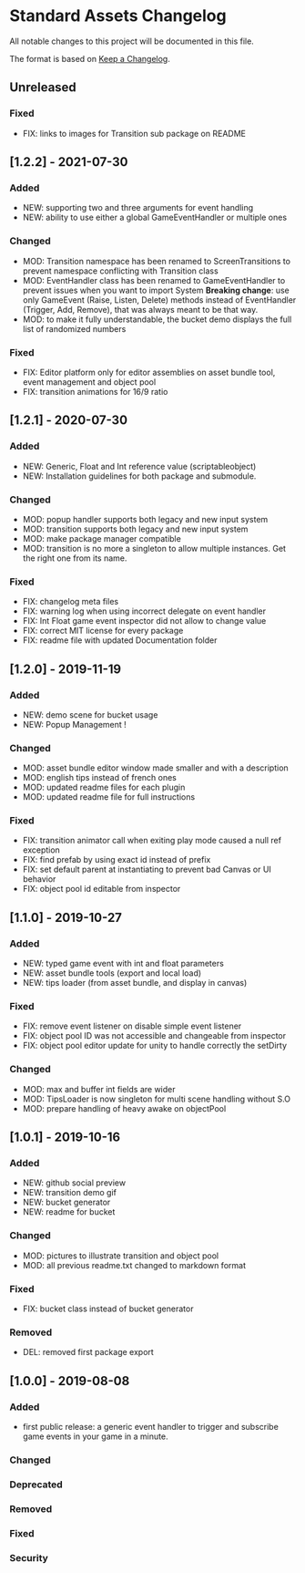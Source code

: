 # Standard Assets Changelog
All notable changes to this project will be documented in this file.

The format is based on [Keep a Changelog](https://keepachangelog.com/en/1.0.0/).

## Unreleased

### Fixed
- FIX: links to images for Transition sub package on README

## [1.2.2] - 2021-07-30

### Added
- NEW: supporting two and three arguments for event handling
- NEW: ability to use either a global GameEventHandler or multiple ones

### Changed
- MOD: Transition namespace has been renamed to ScreenTransitions to prevent namespace conflicting with Transition class
- MOD: EventHandler class has been renamed to GameEventHandler to prevent issues when you want to import System
**Breaking change**: use only GameEvent (Raise, Listen, Delete) methods instead of EventHandler (Trigger, Add, Remove), that was always meant to be that way.
- MOD: to make it fully understandable, the bucket demo displays the full list of randomized numbers

### Fixed
- FIX: Editor platform only for editor assemblies on asset bundle tool, event management and object pool
- FIX: transition animations for 16/9 ratio

## [1.2.1] - 2020-07-30

### Added
- NEW: Generic, Float and Int reference value (scriptableobject)
- NEW: Installation guidelines for both package and submodule.

### Changed
- MOD: popup handler supports both legacy and new input system
- MOD: transition supports both legacy and new input system
- MOD: make package manager compatible
- MOD: transition is no more a singleton to allow multiple instances. Get the right one from its name.

### Fixed
- FIX: changelog meta files
- FIX: warning log when using incorrect delegate on event handler
- FIX: Int Float game event inspector did not allow to change value
- FIX: correct MIT license for every package
- FIX: readme file with updated Documentation folder

## [1.2.0] - 2019-11-19

### Added
- NEW: demo scene for bucket usage
- NEW: Popup Management !

### Changed
- MOD: asset bundle editor window made smaller and with a description
- MOD: english tips instead of french ones
- MOD: updated readme files for each plugin
- MOD: updated readme file for full instructions

### Fixed
- FIX: transition animator call when exiting play mode caused a null ref exception
- FIX: find prefab by using exact id instead of prefix
- FIX: set default parent at instantiating to prevent bad Canvas or UI behavior
- FIX: object pool id editable from inspector

## [1.1.0] - 2019-10-27

### Added
- NEW: typed game event with int and float parameters
- NEW: asset bundle tools (export and local load)
- NEW: tips loader (from asset bundle, and display in canvas)

### Fixed
- FIX: remove event listener on disable simple event listener
- FIX: object pool ID was not accessible and changeable from inspector
- FIX: object pool editor update for unity to handle correctly the setDirty

### Changed
- MOD: max and buffer int fields are wider
- MOD: TipsLoader is now  singleton for multi scene handling without S.O
- MOD: prepare handling of heavy awake on objectPool

## [1.0.1] - 2019-10-16

### Added
- NEW: github social preview
- NEW: transition demo gif
- NEW: bucket generator
- NEW: readme for bucket

### Changed
- MOD: pictures to illustrate transition and object pool
- MOD: all previous readme.txt changed to markdown format

### Fixed
- FIX: bucket class instead of bucket generator

### Removed
- DEL: removed first package export

## [1.0.0] - 2019-08-08

### Added
- first public release: a generic event handler to trigger and subscribe game events in your game in a minute.

### Changed

### Deprecated

### Removed

### Fixed

### Security

